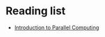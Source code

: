 # Reading list

- [Introduction to Parallel Computing](https://computing.llnl.gov/tutorials/parallel_comp/)
